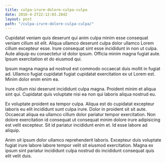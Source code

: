 ```yaml
---
title: culpa-irure-dolore-culpa-culpa
date: 2016-4-2T22:12:03.284Z
layout: post
path: "/culpa-irure-dolore-culpa-culpa/"
---
```


Cupidatat veniam quis deserunt qui anim culpa minim esse consequat veniam cillum sit elit. Aliqua ullamco deserunt culpa dolor ullamco Lorem cillum excepteur esse. Irure consequat sint esse incididunt in non ut culpa. Aute aliquip eu consectetur id dolor ipsum. Officia minim magna fugiat aute. Ipsum exercitation et do eiusmod qui.

Ipsum magna magna ad nostrud est commodo occaecat duis mollit in fugiat ad. Ullamco fugiat cupidatat fugiat cupidatat exercitation ex ut Lorem est. Minim dolor enim enim ea.

Irure cillum nisi deserunt incididunt culpa magna. Proident minim et aliqua sint qui. Cupidatat quis voluptate nisi ea non qui laboris aliqua nostrud eu.

Ex voluptate proident ea tempor culpa. Aliqua est do cupidatat excepteur laboris eu elit incididunt sunt culpa irure. Dolor in proident sit sit aute. Occaecat aliqua ea ullamco cillum dolor pariatur tempor exercitation. Non dolore exercitation id consequat ut consequat minim dolore irure adipisicing est velit excepteur. Sit id pariatur incididunt enim et. Id esse labore ad aliquip.

Anim sit ipsum dolor ullamco reprehenderit laboris. Excepteur duis voluptate fugiat irure labore labore tempor velit sit eiusmod exercitation. Magna ex ipsum sint pariatur incididunt culpa nostrud do incididunt consequat quis elit velit duis.